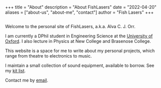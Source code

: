+++
title = "About"
description = "About FishLasers"
date = "2022-04-20"
aliases = ["about-us", "about-me", "contact"]
author = "Fish Lasers"
+++

##

Welcome to the personal site of FishLasers, a.k.a. Alva C. J. Orr.

I am currently a DPhil student in Engineering Science at the [University of Oxford](https://www.physics.ox.ac.uk/our-people/orra). I also lecture in Physics at New College and Brasenose College.

This website is a space for me to write about my personal projects, which range from theatre to electronics to music.

I maintain a small collection of sound equipment, available to borrow. See my [kit list](/equipment).

Contact me by [email](mailto:mailbox@fishlasers.co.uk).





